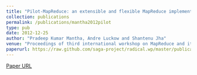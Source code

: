 ```yaml
---
title: "Pilot-MapReduce: an extensible and flexible MapReduce implementation for distributed data"
collection: publications
permalink: /publications/mantha2012pilot
type: pub
date: 2012-12-25
author: "Pradeep Kumar Mantha, Andre Luckow and Shantenu Jha"
venue: "Proceedings of third international workshop on MapReduce and its Applications"
paperurl: https://raw.github.com/saga-project/radical.wp/master/publications/pdf/pilot-mapreduce2012.pdf
---
```

[Paper URL](https://raw.github.com/saga-project/radical.wp/master/publications/pdf/pilot-mapreduce2012.pdf)
